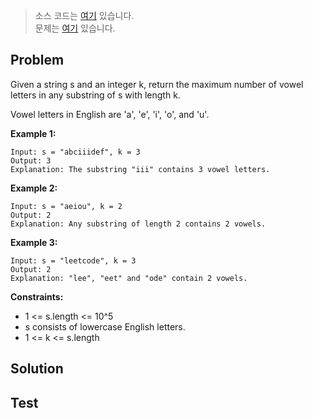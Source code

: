 > 소스 코드는 [여기](https://github.com/lcalmsky/leetcode/blob/master/src/main/java/io/lcalmsky/leetcode/maximum_number_of_vowels_in_a_substring_of_given_length/Solution.java) 있습니다.  
> 문제는 [여기](https://leetcode.com/problems/maximum-number-of-vowels-in-a-substring-of-given-length/) 있습니다.

## Problem

Given a string s and an integer k, return the maximum number of vowel letters in any substring of s with length k.

Vowel letters in English are 'a', 'e', 'i', 'o', and 'u'.

**Example 1:**
```text
Input: s = "abciiidef", k = 3
Output: 3
Explanation: The substring "iii" contains 3 vowel letters.
```

**Example 2:**
```text
Input: s = "aeiou", k = 2
Output: 2
Explanation: Any substring of length 2 contains 2 vowels.
```

**Example 3:**
```text
Input: s = "leetcode", k = 3
Output: 2
Explanation: "lee", "eet" and "ode" contain 2 vowels.
```

**Constraints:**

* 1 <= s.length <= 10^5
* s consists of lowercase English letters.
* 1 <= k <= s.length

## Solution

## Test